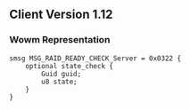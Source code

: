 ## Client Version 1.12

### Wowm Representation
```rust,ignore
smsg MSG_RAID_READY_CHECK_Server = 0x0322 {
    optional state_check {    
        Guid guid;        
        u8 state;        
    }    
}

```
